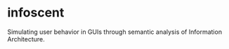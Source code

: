 # infoscent

Simulating user behavior in GUIs through semantic analysis of Information Architecture.

 

